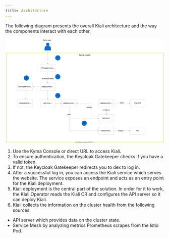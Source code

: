 ```yaml
---
title: Architecture
---
```


The following diagram presents the overall Kiali architecture and the way the components interact with each other.

![Kiali architecture](assets/architecture.svg)

1. Use the Kyma Console or direct URL to access Kiali.
2. To ensure authentication, the Keycloak Gatekeeper checks if you have a valid token.
3. If not, the Keycloak Gatekeeper redirects you to dex to log in.
4. After a successful log in, you can access the Kiali service which serves the website. The service exposes an endpoint and acts as an entry point for the Kiali deployment.
5. Kiali deployment is the central part of the solution. In order for it to work, the Kiali Operator reads the Kiali CR and configures the API server so it can deploy Kiali.
5. Kiali collects the information on the cluster health from the following sources:
 * API server which provides data on the cluster state.
 * Service Mesh by analyzing metrics Prometheus scrapes from the Istio Pod.
